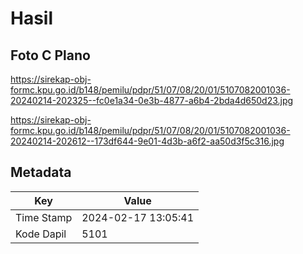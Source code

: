 # Hasil

## Foto C Plano

https://sirekap-obj-formc.kpu.go.id/b148/pemilu/pdpr/51/07/08/20/01/5107082001036-20240214-202325--fc0e1a34-0e3b-4877-a6b4-2bda4d650d23.jpg

https://sirekap-obj-formc.kpu.go.id/b148/pemilu/pdpr/51/07/08/20/01/5107082001036-20240214-202612--173df644-9e01-4d3b-a6f2-aa50d3f5c316.jpg


## Metadata

| Key        | Value               |
| ---------- | ------------------- |
| Time Stamp | 2024-02-17 13:05:41 |
| Kode Dapil | 5101                |



